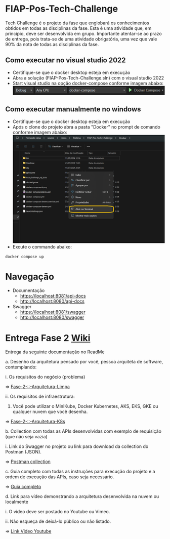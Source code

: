 # FIAP-Pos-Tech-Challenge
Tech Challenge é o projeto da fase que englobará os conhecimentos obtidos em todas as disciplinas da fase. Esta é uma atividade que, em princípio, deve ser desenvolvida em grupo. Importante atentar-se ao prazo de entrega, pois trata-se de uma atividade obrigatória, uma vez que vale 90% da nota de todas as disciplinas da fase. 

## Como executar no visual studio 2022
* Certifique-se que o docker desktop esteja em execução
* Abra a solução (FIAP-Pos-Tech-Challenge.sln) com o visual studio 2022
* Start visual studio na opção docker-compose conforme imagem abaixo:
![image](Documentacao/VS-2022-play-docker-compose.png)

## Como executar manualmente no windows
* Certifique-se que o docker desktop esteja em execução
* Após o clone do projeto abra a pasta "Docker" no prompt de comando conforme imagem abaixo:
![image](Documentacao/Abrir-Terminal.png)
* Excute o commando abaixo:
```
docker compose up
```
# Navegação
* Documentação 
    * [https://localhost:8081/api-docs](https://localhost:8081/api-docs/index.html)
    * [http://localhost:8080/api-docs](http://localhost:8080/api-docs/index.html) 
* Swagger
    * [https://localhost:8081/swagger](https://localhost:8081/swagger/index.html)
    * [http://localhost:8080/swagger](http://localhost:8080/swagger/index.html) 


#
# Entrega Fase 2 [Wiki](https://github.com/fdelima/FIAP-Pos-Tech-Challenge/wiki)

Entrega da seguinte documentação no ReadMe

a. Desenho da arquitetura pensado por você, pessoa arquiteta de software, contemplando:

i.	Os requisitos do negócio (problema) 

=>
[Fase-2-::-Arquitetura-Limpa](https://github.com/fdelima/FIAP-Pos-Tech-Challenge/wiki/Fase-2-::-Arquitetura-Limpa)

ii.	Os requisitos de infraestrutura:
1. Você pode utilizar o MiniKube, Docker Kubernetes, AKS, EKS, GKE ou qualquer nuvem que você desenha. 

=> [Fase-2-::-Arquitetura-K8s](https://github.com/fdelima/FIAP-Pos-Tech-Challenge/wiki/Fase-2-::-Arquitetura-K8s)

b. Collection com todas as APIs desenvolvidas com exemplo de requisição (que não seja vazia)

i.	Link do Swagger no projeto ou link para download da collection do Postman (JSON). 

=> [Postman collection](https://github.com/fdelima/FIAP-Pos-Tech-Challenge/blob/main/Documentacao/FIAP-Pos-Tech-Challenge-grupo-71.postman_collection.zip)

c. Guia completo com todas as instruções para execução do projeto e a ordem de execução das APIs, caso seja necessário.

=> [Guia completo](https://github.com/fdelima/FIAP-Pos-Tech-Challenge/blob/main/Documentacao/Guia%20completo%20com%20todas%20as%20instru%C3%A7%C3%B5es%20para%20execucao%20do%20projeto%20e%20a%20ordem%20de%20execu%C3%A7%C3%A3o%20das%20APIs.pdf)

d. Link para vídeo demonstrando a arquitetura desenvolvida na nuvem ou localmente

i.	O vídeo deve ser postado no Youtube ou Vimeo.

ii.	Não esqueça de deixá-lo público ou não listado.

=> [Link Video Youtube](https://youtu.be/Yktn1fT3N9A)